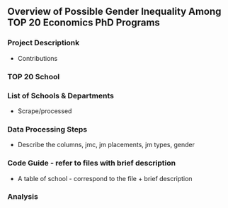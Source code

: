 ## Overview of Possible Gender Inequality Among TOP 20 Economics PhD Programs

### Project Descriptionk
- Contributions

### TOP 20 School

### List of Schools & Departments
- Scrape/processed

### Data Processing Steps
- Describe the columns, jmc, jm placements, jm types, gender

### Code Guide - refer to files with brief description
- A table of school - correspond to the file + brief description
  
### Analysis
